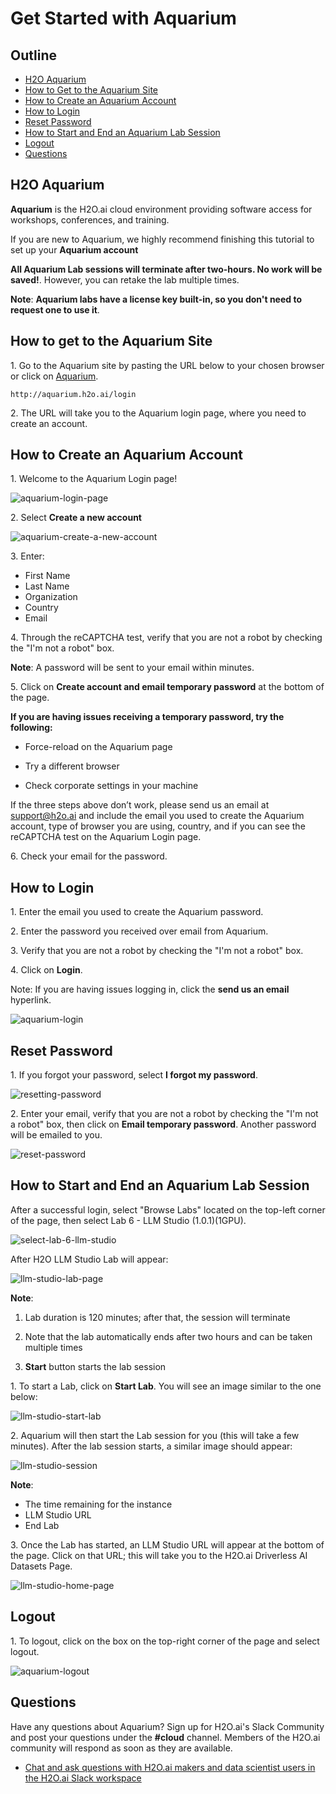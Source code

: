 
# Get Started with Aquarium

## Outline

- [H2O Aquarium](#h2o-aquarium)
- [How to Get to the Aquarium Site ](#how-to-get-to-the-aquarium-site)
- [How to Create an Aquarium Account](#how-to-create-an-aquarium-account)
- [How to Login](#how-to-login)
- [Reset Password ](#reset-password)
- [How to Start and End an Aquarium Lab Session](#how-to-start-and-end-an-aquarium-lab-session)
- [Logout](#logout)
- [Questions](#questions)

## H2O Aquarium

**Aquarium** is the H2O.ai cloud environment providing software access for workshops, conferences, and training.

If you are new to  Aquarium, we highly recommend finishing this tutorial to set up your **Aquarium account**

**All Aquarium Lab sessions will terminate after two-hours. No work will be saved!**. However, you can retake the lab multiple times.

**Note**: **Aquarium labs have a license key built-in, so you don't need to request one to use it**.


## How to get to the Aquarium Site

1\. Go to the Aquarium site by pasting the URL below to your chosen browser or click on [Aquarium](http://aquarium.h2o.ai/login).

```http://aquarium.h2o.ai/login```

2\. The URL will take you to the Aquarium login page, where you need to create an account.

## How to Create an Aquarium Account

1\. Welcome to the Aquarium Login page!

![aquarium-login-page](assets/aquarium-login-page.jpg)

2\. Select **Create a new account**

![aquarium-create-a-new-account](assets/aquarium-create-a-new-account.jpg)

3\. Enter:

 - First Name
 - Last Name
 - Organization
 - Country
 - Email

4\. Through the reCAPTCHA test, verify that you are not a robot by checking the "I'm not a robot" box.

**Note**: A password will be sent to your email within minutes.

5\. Click on **Create account and email temporary password** at the bottom of the page.

**If you are having issues receiving a temporary password, try the following:**

- Force-reload on the Aquarium page

- Try a different browser

- Check corporate settings in your machine

If the three steps above don’t work, please send us an email at support@h2o.ai and include the email you used to create the Aquarium account, type of browser you are using, country, and if you can see the reCAPTCHA test on the Aquarium Login page. 


6\. Check your email for the password.

## How to Login

1\. Enter the email you used to create the Aquarium password.

2\. Enter the password you received over email from Aquarium.

3\. Verify that you are not a robot by checking the "I'm not a robot" box.

4\. Click on **Login**.
 
Note: If you are having issues logging in, click the **send us an email** hyperlink.


![aquarium-login](assets/aquarium-login.jpg)

## Reset Password 

1\. If you forgot your password, select **I forgot my password**.

![resetting-password](assets/resetting-password.jpg)

2\. Enter your email, verify that you are not a robot by checking the "I'm not a robot" box, then click on **Email temporary password**. Another password will be emailed to you.

![reset-password](assets/reset-password.jpg)

## How to Start and End an Aquarium Lab Session

After a successful login, select "Browse Labs" located on the top-left corner of the page, then select Lab 6 - LLM Studio (1.0.1)(1GPU).

![select-lab-6-llm-studio](assets/select-lab-6-llm-studio.jpg)


After H2O LLM Studio Lab will appear:

![llm-studio-lab-page](assets/llm-studio-lab-page.jpg)


**Note**: 
1. Lab duration is 120 minutes; after that, the session will terminate

2. Note that the lab automatically ends after two hours and can be taken multiple times

3. **Start** button starts the lab session

1\. To start a Lab, click on **Start Lab**. You will see an image similar to the one below:

![llm-studio-start-lab](assets/llm-studio-start-lab.jpg)

2\. Aquarium will then start the Lab session for you (this will take a few minutes). After the lab session starts, a similar image should appear:

![llm-studio-session](assets/llm-studio-session.jpg)

**Note**:

 - The time remaining for the instance
 - LLM Studio URL
 - End Lab 

3\. Once the Lab has started, an LLM Studio URL will appear at the bottom of the page. Click on that URL; this will take you to the H2O.ai Driverless AI Datasets Page.

![llm-studio-home-page](assets/llm-studio-home-page.jpg)


## Logout

1\. To logout, click on the box on the top-right corner of the page and select logout.

![aquarium-logout](assets/aquarium-logout.jpg)

## Questions

Have any questions about Aquarium? Sign up for H2O.ai's Slack Community and post your questions under the **#cloud** channel. Members of the H2O.ai community will respond as soon as they are available.

- [Chat and ask questions with H2O.ai makers and data scientist users in the H2O.ai Slack workspace](https://www.h2o.ai/h2ousers/)




